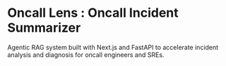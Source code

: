 # Oncall Lens : Oncall Incident Summarizer
Agentic RAG system built with Next.js and FastAPI to accelerate incident analysis and diagnosis for oncall engineers and SREs.
